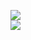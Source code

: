 [![](https://img.shields.io/badge/Made%20With-Github%20Spray-lightgrey.svg?style=for-the-badge&logo=github)](https://github.com/Annihil/github-spray#9446)  
[![](https://i.imgur.com/2DrTn0Z.gif)](https://github.com/Annihil/github-spray)